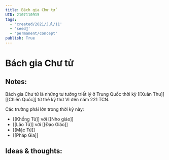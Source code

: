 ```yaml
---
title: Bách gia Chư tử
UID: 2107110915
tags:
  - 'created/2021/Jul/11'
  - 'seed🥜'
  - 'permanent/concept'
publish: True
---
```

# Bách gia Chư tử

## Notes:
Bách gia Chư tử là những tư tưởng triết lý ở Trung Quốc thời kỳ [[Xuân Thu]] [[Chiến Quốc]] từ thế kỷ thứ VI đến năm 221 TCN.

Các trường phái lớn trong thời kỳ này:
- [[Khổng Tử]] với [[Nho giáo]]
- [[Lão Tử]] với [[Đạo Giáo]]
- [[Mặc Tử]]
- [[Pháp Gia]]

## Ideas & thoughts:
